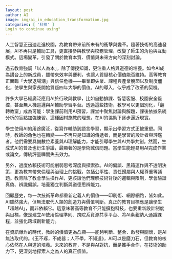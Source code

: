 ```yaml
---
layout: post
author: AI
image: img/ai_in_education_transformation.jpg
categories: [ '科技' ]
Login to continue using"
---
```

人工智慧正迅速走進校園，為教育帶來前所未有的衝擊與變革。隨著技術的高速發展，AI不再只是輔助工具，更直接參與教學與校務管理，改變了師生的角色與互動模式。這場變革，引發了關於教育本質、價值與未來方向的深刻討論。  

過去教育強調「以人為本」，除了傳授知識，更注重人格與道德的培養。如今AI成為講台上的新成員，雖帶來效率與便利，也讓人質疑核心價值能否維持。高等教育正面臨「大學退場潮」與信任危機——畢業即失業、課程與產業脫節以及制度僵化，使學生與家長開始質疑四年大學的價值。AI的導入，似乎成了改革的契機。  

許多大學已經廣泛應用AI於行政與教學，比如自動排課、智慧客服、校園安全監控，甚至無人機巡邏與AI輔助學習平台。透過這些技術，教學可以更個別化，「翻轉教室」成為可能：學生課前利用AI預習，課堂中聚焦討論與解題，課後依據系統分析的盲點加強練習。這種因材施教的理想，在AI的協助下逐步逼近現實。  

學生使用AI的用途廣泛，從寫作輔助到語言學習，顯示出學習方式正被重塑。同時，教師的角色也在轉變——不再只是知識的傳遞者，而是學習的設計者與評鑑者。他們需要具備數位素養與AI理解能力，才能引導學生與AI共學共創。然而，生成式AI的普及也衍生爭議，最顯著的是學術誠信問題。當學生能輕易用AI完成作業或論文，傳統評量瞬間失去效力。  

另外，過度依賴技術可能削弱思考深度與探索欲。AI的偏誤、黑箱運作與不透明決策，更為教育帶來倫理與治理上的挑戰，包括公平性、責任歸屬與人權尊重等議題。教育除了教會學生操作AI，更該讓他們理解技術背後的邏輯與限制，學會驗證真偽、辨識偏誤，培養獨立判斷與道德思辨能力。  

回顧歷史，每一次技術革命都重新定義人的價值——印刷術、網際網路，皆如此。AI雖然強大，但無法取代人類的創造力與價值判斷。真正的教育目標應是讓學生「超越AI」，而非依賴它。這意味著高等教育不只能擁抱科技，也要重新設計制度與目標，像是建立AI使用倫理準則、跨院系資源共享平台、將AI素養納入通識課程，並強化跨域創新能力。  

在資訊爆炸的時代，教師的價值更為凸顯——能夠判斷、整合、啟發與關懷，是AI無法取代的。《玉不琢，不成器；人不學，不知道》，AI可以是磨刀石，但教育的核心依然在人與道的培養。未來的教育，不是與AI對抗，而是攜手合作，在技術的助力下，更深刻地探索人之為人的真正價值。  